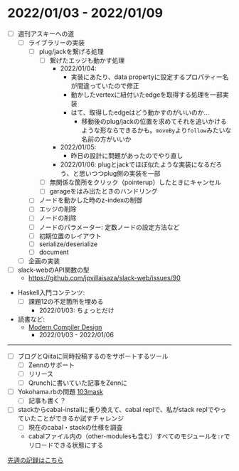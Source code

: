 # 2022/01/03 - 2022/01/09

- [ ] 週刊アスキーへの道
    - [ ] ライブラリーの実装
        - [ ] plug/jackを繋げる処理
            - [ ] 繋げたエッジも動かす処理
                - 2022/01/04:
                    - 実装にあたり、data propertyに設定するプロパティー名が間違っていたので修正
                    - 動かしたvertexに紐付いたedgeを取得する処理を一部実装
                    - はて、取得したedgeはどう動かすのがいいのか...
                        - 移動後のplug/jackの位置を求めてそれを追いかけるような形ならできるかも。`moveBy`より`follow`みたいな名前の方がいいか
                - 2022/01/05:
                    - 昨日の設計に問題があったのでやり直し
                - 2022/01/06: plugとjackでほぼ似たような実装になるだろう、と思いつつplug側の実装を一部
            - [ ] 無関係な箇所をクリック（pointerup）したときにキャンセル
            - [ ] garageをはみ出たときのハンドリング
        - [ ] ノードを動かした時のz-indexの制御
        - [ ] エッジの削除
        - [ ] ノードの削除
        - [ ] ノードのパラメーター: 定数ノードの設定方法など
        - [ ] 初期位置のレイアウト
        - [ ] serialize/deserialize
        - [ ] document
    - [ ] 企画の実装
- [ ] slack-webのAPI関数の型
    - <https://github.com/jpvillaisaza/slack-web/issues/90>
- Haskell入門コンテンツ:
    - [ ] 課題12の不足箇所を埋める
        - 2022/01/03: ちょっとだけ
- 読書など:
    - [Modern Compiler Design](https://www.springer.com/jp/book/9781461446989)
        - 2022/01/03 - 2022/01/06

------

- [ ] ブログとQiitaに同時投稿するのをサポートするツール
    - [ ] Zennのサポート
    - [ ] リリース
    - [ ] Qrunchに書いていた記事をZennに
- [ ] Yokohama.rbの問題 [103mask](http://nabetani.sakura.ne.jp/yokohamarb/103mask/)
    - [ ] 記事も書く？
- [ ] stackからcabal-installに乗り換えて、cabal replで、私がstack replでやっていたことができるか試すチャレンジ
    - [ ] 現在のcabal・stackの仕様を調査
    - cabalファイル内の（other-modulesも含む）すべてのモジュールを`:r`でリロードできる状態にする

[先週の記録はこちら](https://github.com/igrep/daily-commits/blob/16625f3543a308990cc9697c21b97949269826a6/yesterday.md)
